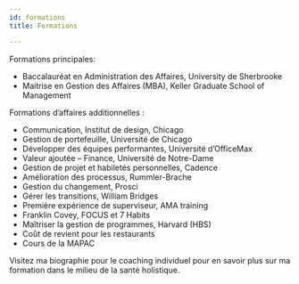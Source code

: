 ```yaml
---
id: formations
title: Formations

---
```

Formations principales:

* Baccalauréat en Administration des Affaires, University de Sherbrooke
* Maitrise en Gestion des Affaires (MBA), Keller Graduate School of Management

Formations d’affaires additionnelles :

* Communication, Institut de design, Chicago
* Gestion de portefeuille, Université de Chicago
* Développer des équipes performantes, Université d’OfficeMax
* Valeur ajoutée – Finance, Université de Notre-Dame
* Gestion de projet et habiletés personnelles, Cadence
* Amélioration des processus, Rummler-Brache
* Gestion du changement, Prosci
* Gérer les transitions, William Bridges
* Première expérience de superviseur, AMA training
* Franklin Covey, FOCUS et 7 Habits
* Maîtriser la gestion de programmes, Harvard (HBS)
* Coût de revient pour les restaurants
* Cours de la MAPAC

Visitez ma biographie pour le coaching individuel pour en savoir plus sur ma formation dans le milieu de la santé holistique.